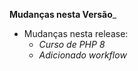 **Mudanças nesta Versão**_

- Mudanças nesta release:
    - _Curso de PHP 8_
    - _Adicionado workflow_